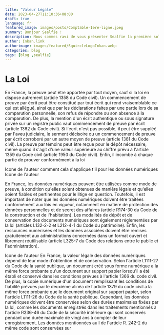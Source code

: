 ```yaml
---
title: "Valeur Légale"
date: 2023-04-27T11:10:36+08:00
draft: true
language: fr
featured_image: images/posts/Comptable-1ere-ligne.jpeg
summary: Bonjour Sealfie !
description: Nous sommes ravi de vous présenter Sealfie la première solution de protection contre l'arnaque au président.
author: Inkan.link
authorimage: images/featured/SquircleLogoInkan.webp 
categories: blog
tags: [blog ,sealfie]
---
```



# La Loi

En France, la preuve peut être apportée par tout moyen, sauf si la loi en dispose autrement (article 1358 du Code civil). Un commencement de preuve par écrit peut être constitué par tout écrit qui rend vraisemblable ce qui est allégué, ainsi que par les déclarations faites par une partie lors de sa comparution personnelle, son refus de répondre ou son absence à la comparution. De plus, la mention d'un écrit authentique ou sous signature privée sur un registre public vaut commencement de preuve par écrit (article 1362 du Code civil). Si l'écrit n'est pas possible, il peut être suppléé par l'aveu judiciaire, le serment décisoire ou un commencement de preuve par écrit corroboré par un autre moyen de preuve (article 1361 du Code civil). La preuve par témoins peut être reçue pour le dépôt nécessaire, même quand il s'agit d'une valeur supérieure au chiffre prévu à l'article 1359 du Code civil (article 1950 du Code civil). Enfin, il incombe à chaque partie de prouver conformément à la loi

Icone de l'auteur
comment cela s'applique t'il pour les données numériques
Icone de l'auteur

En France, les données numériques peuvent être utilisées comme mode de preuve, à condition qu'elles soient obtenues de manière légale et qu'elles soient fiables et pertinentes pour le litige en question. Toutefois, il est important de noter que les données numériques doivent être traitées conformément aux lois en vigueur, notamment en matière de protection des données personnelles et de secret des affaires (article R174-30 du Code de la construction et de l'habitation). Les modalités de dépôt et de conservation des documents numériques sont également réglementées par la loi (articles L132-2-2 et L212-4-1 du Code du patrimoine). Enfin, les ressources numérisées et les données associées doivent être remises gratuitement aux administrations concernées dans un format ouvert et librement réutilisable (article L325-7 du Code des relations entre le public et l'administration).

Icone de l'auteur
En France, la valeur légale des données numériques dépend de leur mode d'obtention et de conservation. Selon l'article L1111-27 du Code de la santé publique, un document créé sous forme numérique a la même force probante qu'un document sur support papier lorsqu'il a été établi et conservé dans les conditions prévues à l'article 1366 du code civil. De plus, la copie numérique d'un document remplissant les conditions de fiabilité prévues par le deuxième alinéa de l'article 1379 du code civil a la même force probante que le document original sur support papier, selon l'article L1111-26 du Code de la santé publique. Cependant, les données numériques doivent être conservées selon des durées maximales fixées par la loi, comme les documents enregistrés dans les traitements mentionnés à l'article R236-46 du Code de la sécurité intérieure qui sont conservés pendant une durée maximale de vingt ans à compter de leur enregistrement. Les données mentionnées au I de l'article R. 242-2 du même code sont conservées sur
